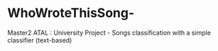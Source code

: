 # WhoWroteThisSong-
Master2 ATAL : University Project - Songs classification with a simple classifier (text-based)
